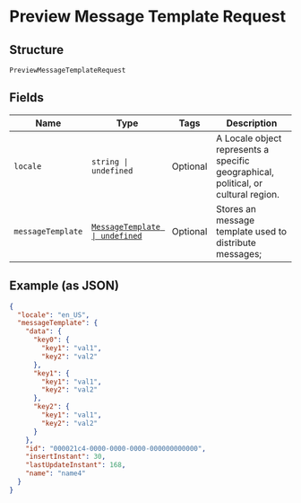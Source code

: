 
# Preview Message Template Request

## Structure

`PreviewMessageTemplateRequest`

## Fields

| Name | Type | Tags | Description |
|  --- | --- | --- | --- |
| `locale` | `string \| undefined` | Optional | A Locale object represents a specific geographical, political, or cultural region. |
| `messageTemplate` | [`MessageTemplate \| undefined`](../../doc/models/message-template.md) | Optional | Stores an message template used to distribute messages; |

## Example (as JSON)

```json
{
  "locale": "en_US",
  "messageTemplate": {
    "data": {
      "key0": {
        "key1": "val1",
        "key2": "val2"
      },
      "key1": {
        "key1": "val1",
        "key2": "val2"
      },
      "key2": {
        "key1": "val1",
        "key2": "val2"
      }
    },
    "id": "000021c4-0000-0000-0000-000000000000",
    "insertInstant": 30,
    "lastUpdateInstant": 168,
    "name": "name4"
  }
}
```


